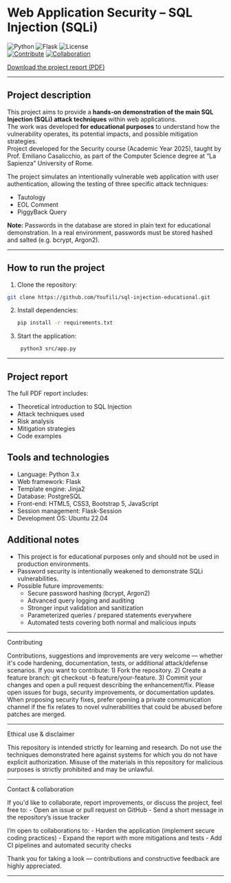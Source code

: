 # Web Application Security – SQL Injection (SQLi) 

![Python](https://img.shields.io/badge/Python-3.10-blue) 
![Flask](https://img.shields.io/badge/Flask-2.2-orange) 
![License](https://img.shields.io/badge/License-MIT-green)  
[![Contribute](https://img.shields.io/badge/Contribute-Welcome-brightgreen)](https://github.com/Youfili/sql-injection-educational/pulls) 
[![Collaboration](https://img.shields.io/badge/Collaboration-Open-blue)](https://github.com/Youfili/sql-injection-educational/issues)

[Download the project report (PDF)](docs/Sicurezza_Project.pdf)

---

## Project description
This project aims to provide a **hands-on demonstration of the main SQL Injection (SQLi) attack techniques** within web applications.  
The work was developed **for educational purposes** to understand how the vulnerability operates, its potential impacts, and possible mitigation strategies.  
Project developed for the Security course (Academic Year 2025), taught by Prof. Emiliano Casalicchio, as part of the Computer Science degree at “La Sapienza” University of Rome.

The project simulates an intentionally vulnerable web application with user authentication, allowing the testing of three specific attack techniques:
- Tautology
- EOL Comment
- PiggyBack Query

**Note:** Passwords in the database are stored in plain text for educational demonstration. In a real environment, passwords must be stored hashed and salted (e.g. bcrypt, Argon2).

---

## How to run the project

1. Clone the repository:
```bash
git clone https://github.com/Youfili/sql-injection-educational.git
```
2. Install dependencies:
    ```bash
    pip install -r requirements.txt
    ```
   
3. Start the application:
   ```bash
    python3 src/app.py
   ```

---

## Project report
The full PDF report includes:
- Theoretical introduction to SQL Injection
- Attack techniques used
- Risk analysis
- Mitigation strategies
- Code examples

## Tools and technologies
- Language: Python 3.x
- Web framework: Flask
- Template engine: Jinja2
- Database: PostgreSQL
- Front-end: HTML5, CSS3, Bootstrap 5, JavaScript
- Session management: Flask-Session
- Development OS: Ubuntu 22.04

## Additional notes
- This project is for educational purposes only and should not be used in production environments.
- Password security is intentionally weakened to demonstrate SQLi vulnerabilities.
- Possible future improvements:
  - Secure password hashing (bcrypt, Argon2)
  - Advanced query logging and auditing
  - Stronger input validation and sanitization
  - Parameterized queries / prepared statements everywhere
  - Automated tests covering both normal and malicious inputs
    
---

Contributing

Contributions, suggestions and improvements are very welcome — whether it's code hardening, documentation, tests, or additional attack/defense scenarios. If you want to contribute:
    1) Fork the repository.
    2) Create a feature branch: git checkout -b feature/your-feature.
    3) Commit your changes and open a pull request describing the enhancement/fix.
Please open issues for bugs, security improvements, or documentation updates. When proposing security fixes, prefer opening a private communication channel if the fix relates to novel vulnerabilities that could be abused before patches are merged.

---

Ethical use & disclaimer

This repository is intended strictly for learning and research. Do not use the techniques demonstrated here against systems for which you do not have explicit authorization. Misuse of the materials in this repository for malicious purposes is strictly prohibited and may be unlawful.

---

Contact & collaboration

If you'd like to collaborate, report improvements, or discuss the project, feel free to:
    - Open an issue or pull request on GitHub
    - Send a short message in the repository’s issue tracker

I’m open to collaborations to:
    - Harden the application (implement secure coding practices)
    - Expand the report with more mitigations and tests
    - Add CI pipelines and automated security checks

Thank you for taking a look — contributions and constructive feedback are highly appreciated.

---
